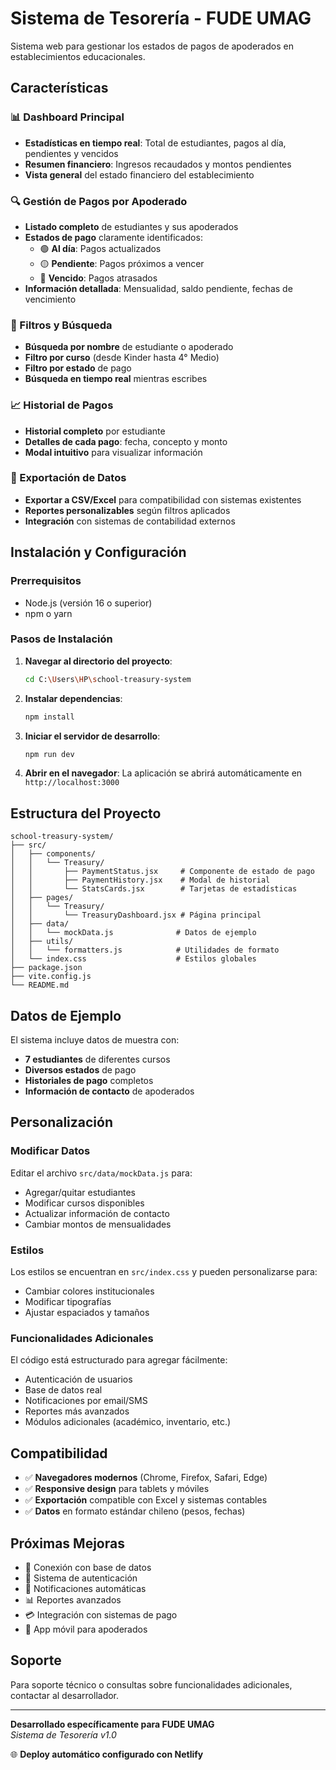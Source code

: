 # Sistema de Tesorería - FUDE UMAG

Sistema web para gestionar los estados de pagos de apoderados en establecimientos educacionales.

## Características

### 📊 Dashboard Principal
- **Estadísticas en tiempo real**: Total de estudiantes, pagos al día, pendientes y vencidos
- **Resumen financiero**: Ingresos recaudados y montos pendientes
- **Vista general** del estado financiero del establecimiento

### 🔍 Gestión de Pagos por Apoderado
- **Listado completo** de estudiantes y sus apoderados
- **Estados de pago** claramente identificados:
  - 🟢 **Al día**: Pagos actualizados
  - 🟡 **Pendiente**: Pagos próximos a vencer
  - 🔴 **Vencido**: Pagos atrasados
- **Información detallada**: Mensualidad, saldo pendiente, fechas de vencimiento

### 🔎 Filtros y Búsqueda
- **Búsqueda por nombre** de estudiante o apoderado
- **Filtro por curso** (desde Kinder hasta 4° Medio)
- **Filtro por estado** de pago
- **Búsqueda en tiempo real** mientras escribes

### 📈 Historial de Pagos
- **Historial completo** por estudiante
- **Detalles de cada pago**: fecha, concepto y monto
- **Modal intuitivo** para visualizar información

### 📄 Exportación de Datos
- **Exportar a CSV/Excel** para compatibilidad con sistemas existentes
- **Reportes personalizables** según filtros aplicados
- **Integración** con sistemas de contabilidad externos

## Instalación y Configuración

### Prerrequisitos
- Node.js (versión 16 o superior)
- npm o yarn

### Pasos de Instalación

1. **Navegar al directorio del proyecto**:
   ```bash
   cd C:\Users\HP\school-treasury-system
   ```

2. **Instalar dependencias**:
   ```bash
   npm install
   ```

3. **Iniciar el servidor de desarrollo**:
   ```bash
   npm run dev
   ```

4. **Abrir en el navegador**:
   La aplicación se abrirá automáticamente en `http://localhost:3000`

## Estructura del Proyecto

```
school-treasury-system/
├── src/
│   ├── components/
│   │   └── Treasury/
│   │       ├── PaymentStatus.jsx     # Componente de estado de pago
│   │       ├── PaymentHistory.jsx    # Modal de historial
│   │       └── StatsCards.jsx        # Tarjetas de estadísticas
│   ├── pages/
│   │   └── Treasury/
│   │       └── TreasuryDashboard.jsx # Página principal
│   ├── data/
│   │   └── mockData.js              # Datos de ejemplo
│   ├── utils/
│   │   └── formatters.js            # Utilidades de formato
│   └── index.css                    # Estilos globales
├── package.json
├── vite.config.js
└── README.md
```

## Datos de Ejemplo

El sistema incluye datos de muestra con:
- **7 estudiantes** de diferentes cursos
- **Diversos estados** de pago
- **Historiales de pago** completos
- **Información de contacto** de apoderados

## Personalización

### Modificar Datos
Editar el archivo `src/data/mockData.js` para:
- Agregar/quitar estudiantes
- Modificar cursos disponibles
- Actualizar información de contacto
- Cambiar montos de mensualidades

### Estilos
Los estilos se encuentran en `src/index.css` y pueden personalizarse para:
- Cambiar colores institucionales
- Modificar tipografías
- Ajustar espaciados y tamaños

### Funcionalidades Adicionales
El código está estructurado para agregar fácilmente:
- Autenticación de usuarios
- Base de datos real
- Notificaciones por email/SMS
- Reportes más avanzados
- Módulos adicionales (académico, inventario, etc.)

## Compatibilidad

- ✅ **Navegadores modernos** (Chrome, Firefox, Safari, Edge)
- ✅ **Responsive design** para tablets y móviles
- ✅ **Exportación** compatible con Excel y sistemas contables
- ✅ **Datos** en formato estándar chileno (pesos, fechas)

## Próximas Mejoras

- 🔄 Conexión con base de datos
- 🔐 Sistema de autenticación
- 📧 Notificaciones automáticas
- 📊 Reportes avanzados
- 💳 Integración con sistemas de pago
- 📱 App móvil para apoderados

## Soporte

Para soporte técnico o consultas sobre funcionalidades adicionales, contactar al desarrollador.

---

**Desarrollado específicamente para FUDE UMAG**  
*Sistema de Tesorería v1.0*

🌐 **Deploy automático configurado con Netlify**
